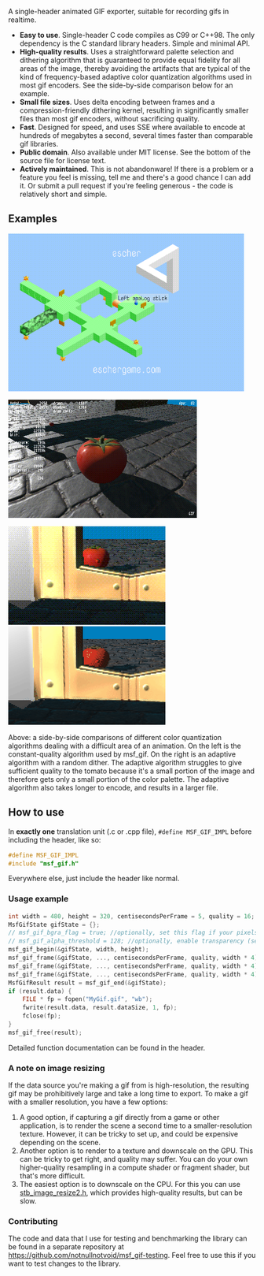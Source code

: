 A single-header animated GIF exporter, suitable for recording gifs in realtime.
* **Easy to use**. Single-header C code compiles as C99 or C++98. The only dependency is the C standard library headers. Simple and minimal API.
* **High-quality results**. Uses a straightforward palette selection and dithering algorithm that is guaranteed to provide equal fidelity for all areas of the image, thereby avoiding the artifacts that are typical of the kind of frequency-based adaptive color quantization algorithms used in most gif encoders. See the side-by-side comparison below for an example.
* **Small file sizes**. Uses delta encoding between frames and a compression-friendly dithering kernel, resulting in significantly smaller files than most gif encoders, without sacrificing quality.
* **Fast**. Designed for speed, and uses SSE where available to encode at hundreds of megabytes a second, several times faster than comparable gif libraries.
* **Public domain**. Also available under MIT license. See the bottom of the source file for license text.
* **Actively maintained**. This is not abandonware! If there is a problem or a feature you feel is missing, tell me and there's a good chance I can add it. Or submit a pull request if you're feeling generous - the code is relatively short and simple.

## Examples

[![Example gif from Escher](examples/flip.gif)](https://eschergame.com/)

[![Example gif from DIWide](examples/diwide.gif)](https://github.com/notnullnotvoid/DIWide)

![Side-by-side comparison: MSF half](examples/keyhole-msf-2x.gif)
![Side-by-side comparison: JO half](examples/keyhole-jo-2x.gif)

Above: a side-by-side comparisons of different color quantization algorithms dealing with a difficult area of an animation. On the left is the constant-quality algorithm used by msf_gif. On the right is an adaptive algorithm with a random dither. The adaptive algorithm struggles to give sufficient quality to the tomato because it's a small portion of the image and therefore gets only a small portion of the color palette. The adaptive algorithm also takes longer to encode, and results in a larger file.

## How to use

In **exactly one** translation unit (.c or .cpp file), `#define MSF_GIF_IMPL` before including the header, like so:
```cpp
#define MSF_GIF_IMPL
#include "msf_gif.h"
```
Everywhere else, just include the header like normal.

### Usage example

```cpp
int width = 480, height = 320, centisecondsPerFrame = 5, quality = 16;
MsfGifState gifState = {};
// msf_gif_bgra_flag = true; //optionally, set this flag if your pixels are in BGRA format instead of RGBA
// msf_gif_alpha_threshold = 128; //optionally, enable transparency (see documentation in header for details)
msf_gif_begin(&gifState, width, height);
msf_gif_frame(&gifState, ..., centisecondsPerFrame, quality, width * 4); //frame 1
msf_gif_frame(&gifState, ..., centisecondsPerFrame, quality, width * 4); //frame 2
msf_gif_frame(&gifState, ..., centisecondsPerFrame, quality, width * 4); //frame 3, etc...
MsfGifResult result = msf_gif_end(&gifState);
if (result.data) {
    FILE * fp = fopen("MyGif.gif", "wb");
    fwrite(result.data, result.dataSize, 1, fp);
    fclose(fp);
}
msf_gif_free(result);
```
Detailed function documentation can be found in the header.

### A note on image resizing

If the data source you're making a gif from is high-resolution, the resulting gif may be prohibitively large and take a long time to export. To make a gif with a smaller resolution, you have a few options:
1. A good option, if capturing a gif directly from a game or other application, is to render the scene a second time to a smaller-resolution texture. However, it can be tricky to set up, and could be expensive depending on the scene.
2. Another option is to render to a texture and downscale on the GPU. This can be tricky to get right, and quality may suffer. You can do your own higher-quality resampling in a compute shader or fragment shader, but that's more difficult.
3. The easiest option is to downscale on the CPU. For this you can use [stb_image_resize2.h](https://github.com/nothings/stb/blob/master/stb_image_resize2.h), which provides high-quality results, but can be slow.

### Contributing

The code and data that I use for testing and benchmarking the library can be found in a separate repository at https://github.com/notnullnotvoid/msf_gif-testing. Feel free to use this if you want to test changes to the library.
